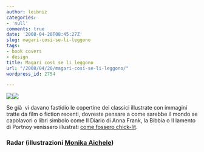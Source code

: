 ```yaml
---
author: leibniz
categories:
- 'null'
comments: true
date: '2008-04-20T08:45:27Z'
slug: magari-cosi-se-li-leggono
tags:
- book covers
- design
title: Magari così se li leggono
url: "/2008/04/20/magari-cosi-se-li-leggono/"
wordpress_id: 2754

---
```

![](http://www.radaronline.com/from-the-magazine//anne_frank.jpg)![](http://www.radaronline.com/from-the-magazine//bible.jpg)

Se già  vi davano fastidio le copertine dei classici illustrate con immagini tratte da film o fiction recenti, dovreste pensare a come sarebbe il mondo se capolavori o libri simbolo come Il Diario di Anna Frank, la Bibbia o Il lamento di Portnoy venissero illustrati [come fossero chick-lit](http://www.radaronline.com/from-the-magazine/2008/03/chick_lit_bible_ayn_rand_pynchon_01.php).


### Radar (illustrazioni [Monika Aichele](http://www.monikaaichele.com/))
